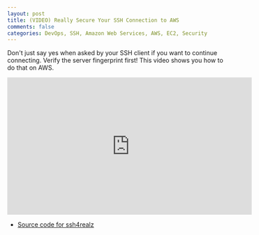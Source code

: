 ```yaml
---
layout: post
title: (VIDEO) Really Secure Your SSH Connection to AWS
comments: false
categories: DevOps, SSH, Amazon Web Services, AWS, EC2, Security
---
```



Don't just say yes when asked by your SSH client if you want to continue connecting. Verify the server fingerprint first! This video shows you how to do that on AWS.

<center>
<iframe width="560" height="315" src="https://www.youtube-nocookie.com/embed/TcmOd4whPeQ" frameborder="0" allow="accelerometer; autoplay; clipboard-write; encrypted-media; gyroscope; picture-in-picture" allowfullscreen></iframe>
</center>

* [Source code for ssh4realz](https://github.com/relaxdiego/ssh4realz)
